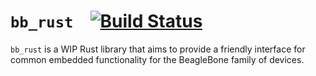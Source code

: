 # `bb_rust` &ensp; [![Build Status](https://travis-ci.org/ekmecic/bb-rust.svg?branch=master)](https://travis-ci.org/ekmecic/bb-rust)

`bb_rust` is a WIP Rust library that aims to provide a friendly interface for common embedded functionality for the BeagleBone family of devices.

